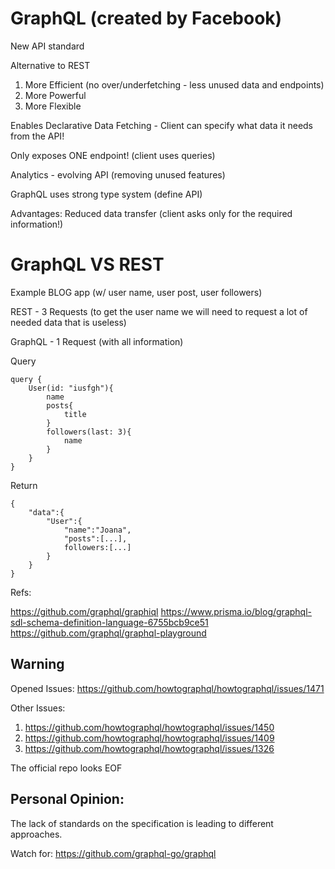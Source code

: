 # GraphQL (created by Facebook)

New API standard

Alternative to REST
1. More Efficient (no over/underfetching - less unused data and endpoints)
2. More Powerful
3. More Flexible


Enables Declarative Data Fetching - Client can specify what data it needs from the API!

Only exposes ONE endpoint! (client uses queries)

Analytics - evolving API (removing unused features)

GraphQL uses strong type system (define API)

Advantages:
Reduced data transfer (client asks only for the required information!)

# GraphQL VS REST

Example BLOG app (w/ user name, user post, user followers)

REST - 3 Requests (to get the user name we will need to request a lot of needed data that is useless)

GraphQL - 1 Request (with all information)

Query

```
query {
    User(id: "iusfgh"){
        name
        posts{
            title
        }
        followers(last: 3){
            name
        }
    }
}
```

Return 

```
{
    "data":{
        "User":{
            "name":"Joana",
            "posts":[...],
            followers:[...]
        }
    }
}
```


Refs:

https://github.com/graphql/graphiql
https://www.prisma.io/blog/graphql-sdl-schema-definition-language-6755bcb9ce51
https://github.com/graphql/graphql-playground

## Warning

Opened Issues: https://github.com/howtographql/howtographql/issues/1471

Other Issues:

1. https://github.com/howtographql/howtographql/issues/1450
2. https://github.com/howtographql/howtographql/issues/1409
3. https://github.com/howtographql/howtographql/issues/1326

The official repo looks EOF


## Personal Opinion:

The lack of standards on the specification is leading to different approaches. 

Watch for: https://github.com/graphql-go/graphql
